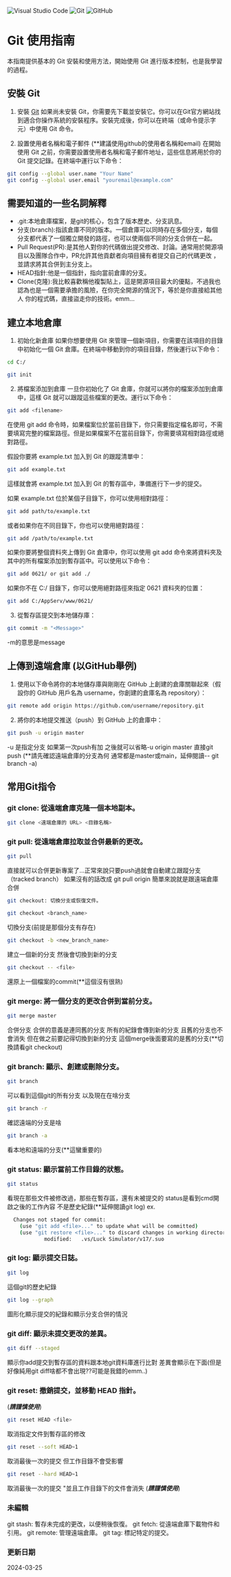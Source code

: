 ![Visual Studio Code](https://img.shields.io/badge/Visual%20Studio%20Code-0078d7.svg?style=for-the-badge&logo=visual-studio-code&logoColor=white)
![Git](https://img.shields.io/badge/git-%23F05033.svg?style=for-the-badge&logo=git&logoColor=white)
![GitHub](https://img.shields.io/badge/github-%23121011.svg?style=for-the-badge&logo=github&logoColor=white)

# Git 使用指南

本指南提供基本的 Git 安裝和使用方法，開始使用 Git 進行版本控制，也是我學習的過程。

## 安裝 Git

1. 安裝 [Git](https://git-scm.com/)
如果尚未安裝 Git，你需要先下載並安裝它。你可以在Git官方網站找到適合你操作系統的安裝程序。安裝完成後，你可以在終端（或命令提示字元）中使用 Git 命令。

2. 設置使用者名稱和電子郵件 (**建議使用github的使用者名稱和email)
在開始使用 Git 之前，你需要設置使用者名稱和電子郵件地址，這些信息將用於你的 Git 提交記錄。在終端中運行以下命令：

```bash
git config --global user.name "Your Name"
git config --global user.email "youremail@example.com"
```
## 需要知道的一些名詞解釋

* .git:本地倉庫檔案，是git的核心，包含了版本歷史、分支訊息。
* 分支(branch):指該倉庫不同的版本。一個倉庫可以同時存在多個分支，每個分支都代表了一個獨立開發的路徑，也可以使兩個不同的分支合併在一起。
* Pull Request(PR):是其他人對你的代碼做出提交修改、討論。通常用於開源項目以及團隊合作中，PR允許其他貢獻者向項目擁有者提交自己的代碼更改
，並請求將其合併到主分支上。
* HEAD指針:他是一個指針，指向當前倉庫的分支。
* Clone(克隆):我比較喜歡稱他複製貼上，這是開源項目最大的優點，不過我也認為也是一個需要承擔的風險，在你完全開源的情況下，等於是你直接給其他人
你的程式碼，直接盜走你的技術。emm...
 
## 建立本地倉庫

1. 初始化新倉庫
如果你想要使用 Git 來管理一個新項目，你需要在該項目的目錄中初始化一個 Git 倉庫。在終端中移動到你的項目目錄，然後運行以下命令：

```bash
cd C:/

git init
```

2. 將檔案添加到倉庫
一旦你初始化了 Git 倉庫，你就可以將你的檔案添加到倉庫中，這樣 Git 就可以跟蹤這些檔案的更改。運行以下命令：

```bash
git add <filename>
```

在使用 git add 命令時，如果檔案位於當前目錄下，你只需要指定檔名即可，不需要填寫完整的檔案路徑。但是如果檔案不在當前目錄下，你需要填寫相對路徑或絕對路徑。

假設你要將 example.txt 加入到 Git 的跟蹤清單中：

```bash
git add example.txt
```

這樣就會將 example.txt 加入到 Git 的暫存區中，準備進行下一步的提交。

如果 example.txt 位於某個子目錄下，你可以使用相對路徑：

```bash
git add path/to/example.txt
```

或者如果你在不同目錄下，你也可以使用絕對路徑：

```bash
git add /path/to/example.txt
```

如果你要將整個資料夾上傳到 Git 倉庫中，你可以使用 git add 命令來將資料夾及其中的所有檔案添加到暫存區中。可以使用以下命令：

```bash
git add 0621/ or git add ./
```

如果你不在 C:/ 目錄下，你可以使用絕對路徑來指定 0621 資料夾的位置：

```bash
git add C:/AppServ/www/0621/
```

3. 從暫存區提交到本地儲存庫：

```bash
git commit -m "<Message>"
```
-m的意思是message 

## 上傳到遠端倉庫 (以GitHub舉例)

1. 使用以下命令將你的本地儲存庫與剛剛在 GitHub 上創建的倉庫關聯起來（假設你的 GitHub 用戶名為 username，你創建的倉庫名為 repository）：

```bash
git remote add origin https://github.com/username/repository.git
```

2. 將你的本地提交推送（push）到 GitHub 上的倉庫中：

```bash
git push -u origin master
```
-u 是指定分支 如果第一次push有加 之後就可以省略-u origin master 直接git push
(**請先確認遠端倉庫的分支為何 通常都是master或main，延伸閱讀-- git branch -a)

## 常用Git指令

### git clone: 從遠端倉庫克隆一個本地副本。

```bash
git clone <遠端倉庫的 URL> <目錄名稱>
```

### git pull: 從遠端倉庫拉取並合併最新的更改。

```bash
git pull
```
直接就可以合併更新專案了...正常來說只要push過就會自動建立跟蹤分支（tracked branch）
如果沒有的話改成 git pull origin <branch> 
簡單來說就是跟遠端倉庫合併

```bash
git checkout: 切換分支或恢復文件。
```
```bash
git checkout <branch_name> 
```
切換分支(前提是那個分支有存在)
```bash
git checkout -b <new_branch_name> 
```
建立一個新的分支 然後會切換到新的分支
```bash
git checkout -- <file> 
```
還原上一個檔案的commit(**這個沒有很熟)

### git merge: 將一個分支的更改合併到當前分支。

```bash
git merge master
``` 
合併分支 合併的意義是連同舊的分支 所有的紀錄會傳到新的分支 
且舊的分支也不會消失 但在做之前要記得切換到新的分支 這個merge後面要寫的是舊的分支(**切換請看git checkout)

### git branch: 顯示、創建或刪除分支。

```bash
git branch 
``` 
可以看到這個git的所有分支 以及現在在啥分支
```bash
git branch -r 
``` 
確認遠端的分支是啥
```bash
git branch -a 
```  
看本地和遠端的分支(**這蠻重要的)

### git status: 顯示當前工作目錄的狀態。

```bash
git status
``` 
看現在那些文件被修改過，那些在暫存區，還有未被提交的
status是看到cmd開啟之後的工作內容 不是歷史紀錄(**延伸閱讀git log)
ex.
```bash
  Changes not staged for commit:
  	(use "git add <file>..." to update what will be committed) 
  	(use "git restore <file>..." to discard changes in working directory)
        	modified:   .vs/Luck Simulator/v17/.suo
``` 

### git log: 顯示提交日誌。

```bash
git log 
```
這個git的歷史紀錄
```bash
git log --graph
```
圖形化顯示提交的紀錄和顯示分支合併的情況

### git diff: 顯示未提交更改的差異。

```bash
git diff --staged
```
顯示你add提交到暫存區的資料跟本地git資料庫進行比對
差異會顯示在下面(但是好像純用git diff啥都不會出現??可能是我錯的emm..)

### git reset: 撤銷提交，並移動 HEAD 指針。

(***請謹慎使用***)
```bash
git reset HEAD <file> 
```
取消指定文件到暫存區的修改
```bash
git reset --soft HEAD~1 
```
取消最後一次的提交 但工作目錄不會受影響
```bash
git reset --hard HEAD~1 
```
取消最後一次的提交 "並且工作目錄下的文件會消失
(***請謹慎使用***)

### 未編輯
git stash: 暫存未完成的更改，以便稍後恢復。
git fetch: 從遠端倉庫下載物件和引用。
git remote: 管理遠端倉庫。
git tag: 標記特定的提交。

### 更新日期

2024-03-25